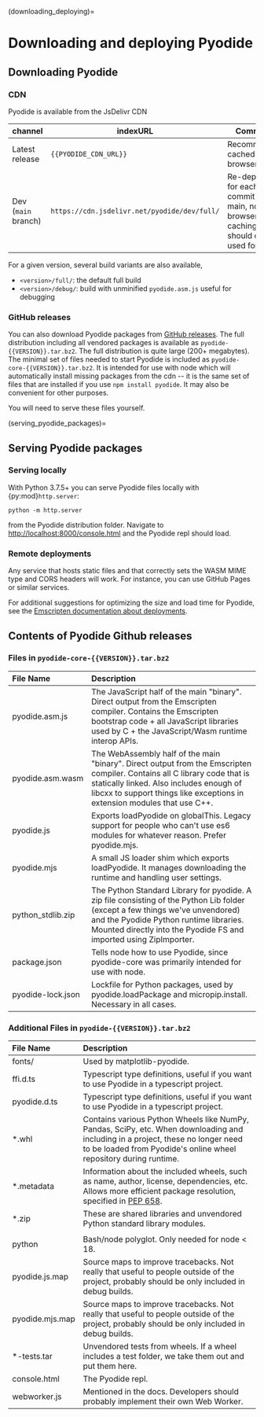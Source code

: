 (downloading_deploying)=

# Downloading and deploying Pyodide

## Downloading Pyodide

### CDN

Pyodide is available from the JsDelivr CDN

| channel             | indexURL                                     | Comments                                                                                 | REPL                                               |
| ------------------- | -------------------------------------------- | ---------------------------------------------------------------------------------------- | -------------------------------------------------- |
| Latest release      | `{{PYODIDE_CDN_URL}}`                        | Recommended, cached by the browser                                                       | [link](https://pyodide.org/en/stable/console.html) |
| Dev (`main` branch) | `https://cdn.jsdelivr.net/pyodide/dev/full/` | Re-deployed for each commit on main, no browser caching, should only be used for testing | [link](https://pyodide.org/en/latest/console.html) |

For a given version, several build variants are also available,

- `<version>/full/`: the default full build
- `<version>/debug/`: build with unminified `pyodide.asm.js` useful for debugging

### GitHub releases

You can also download Pyodide packages from [GitHub
releases](https://github.com/pyodide/pyodide/releases). The full distribution
including all vendored packages is available as `pyodide-{{VERSION}}.tar.bz2`.
The full distribution is quite large (200+ megabytes). The minimal set of files
needed to start Pyodide is included as `pyodide-core-{{VERSION}}.tar.bz2`. It is
intended for use with node which will automatically install missing packages
from the cdn -- it is the same set of files that are installed if you use `npm
install pyodide`. It may also be convenient for other purposes.

You will need to serve these files yourself.

(serving_pyodide_packages)=

## Serving Pyodide packages

### Serving locally

With Python 3.7.5+ you can serve Pyodide files locally with {py:mod}`http.server`:

```
python -m http.server
```

from the Pyodide distribution folder. Navigate to
[http://localhost:8000/console.html](http://localhost:8000/console.html) and
the Pyodide repl should load.

### Remote deployments

Any service that hosts static files and that correctly sets the WASM MIME type
and CORS headers will work. For instance, you can use GitHub Pages or similar
services.

For additional suggestions for optimizing the size and load time for Pyodide,
see the [Emscripten documentation about
deployments](https://emscripten.org/docs/compiling/Deploying-Pages.html).

## Contents of Pyodide Github releases

### Files in `pyodide-core-{{VERSION}}.tar.bz2`

| File Name         | Description                                                                                                                                                                                                                                       |
| :---------------- | :------------------------------------------------------------------------------------------------------------------------------------------------------------------------------------------------------------------------------------------------ |
| pyodide.asm.js    | The JavaScript half of the main "binary". Direct output from the Emscripten compiler. Contains the Emscripten bootstrap code + all JavaScript libraries used by C + the JavaScript/Wasm runtime interop APIs.                                     |
| pyodide.asm.wasm  | The WebAssembly half of the main "binary". Direct output from the Emscripten compiler. Contains all C library code that is statically linked. Also includes enough of libcxx to support things like exceptions in extension modules that use C++. |
| pyodide.js        | Exports loadPyodide on globalThis. Legacy support for people who can't use es6 modules for whatever reason. Prefer pyodide.mjs.                                                                                                                   |
| pyodide.mjs       | A small JS loader shim which exports loadPyodide. It manages downloading the runtime and handling user settings.                                                                                                                                  |
| python_stdlib.zip | The Python Standard Library for pyodide. A zip file consisting of the Python Lib folder (except a few things we've unvendored) and the Pyodide Python runtime libraries. Mounted directly into the Pyodide FS and imported using ZipImporter.     |
| package.json      | Tells node how to use Pyodide, since pyodide-core was primarily intended for use with node.                                                                                                                                                       |
| pyodide-lock.json | Lockfile for Python packages, used by pyodide.loadPackage and micropip.install. Necessary in all cases.                                                                                                                                           |

### Additional Files in `pyodide-{{VERSION}}.tar.bz2`

| File Name       | Description                                                                                                                                                                                          |
| :-------------- | :--------------------------------------------------------------------------------------------------------------------------------------------------------------------------------------------------- |
| fonts/          | Used by matplotlib-pyodide.                                                                                                                                                                          |
| ffi.d.ts        | Typescript type definitions, useful if you want to use Pyodide in a typescript project.                                                                                                              |
| pyodide.d.ts    | Typescript type definitions, useful if you want to use Pyodide in a typescript project.                                                                                                              |
| \*.whl          | Contains various Python Wheels like NumPy, Pandas, SciPy, etc. When downloading and including in a project, these no longer need to be loaded from Pyodide's online wheel repository during runtime. |
| \*.metadata     | Information about the included wheels, such as name, author, license, dependencies, etc. Allows more efficient package resolution, specified in [PEP 658](https://peps.python.org/pep-0658/).        |
| \*.zip          | These are shared libraries and unvendored Python standard library modules.                                                                                                                           |
|                 |
| python          | Bash/node polyglot. Only needed for node < 18.                                                                                                                                                       |
| pyodide.js.map  | Source maps to improve tracebacks. Not really that useful to people outside of the project, probably should be only included in debug builds.                                                        |
| pyodide.mjs.map | Source maps to improve tracebacks. Not really that useful to people outside of the project, probably should be only included in debug builds.                                                        |
| \*-tests.tar    | Unvendored tests from wheels. If a wheel includes a test folder, we take them out and put them here.                                                                                                 |
| console.html    | The Pyodide repl.                                                                                                                                                                                    |
| webworker.js    | Mentioned in the docs. Developers should probably implement their own Web Worker.                                                                                                                    |
